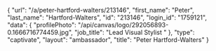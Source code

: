 {
    "url": "\/a\/peter-hartford-walters\/213146",
    "first_name": "Peter",
    "last_name": "Hartford-Walters",
    "id": "213146",
    "login_id": "1759121",
    "data": {
        "profilePhoto": "\/api\/canvas\/logo\/292056893-0.1666716774459.jpg",
        "job_title": "Lead Visual Stylist "
    },
    "type": "captivate",
    "layout": "ambassador",
    "title": "Peter Hartford-Walters"
}